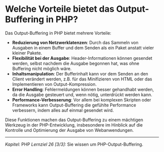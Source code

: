 # Welche Vorteile bietet das Output-Buffering in PHP?

Das Output-Buffering in PHP bietet mehrere Vorteile:
  - **Reduzierung von Netzwerklatenzen**: Durch das Sammeln von Ausgaben in einem Buffer und dem Senden als ein Paket anstatt vieler kleiner Pakete.
  - **Flexibilität bei der Ausgabe**: Header-Informationen können gesendet werden, selbst nachdem die Ausgabe begonnen hat, was ohne Buffering nicht möglich wäre.
  - **Inhaltsmanipulation**: Der Bufferinhalt kann vor dem Senden an den Client verändert werden, z.B. für das Minifizieren von HTML oder das Implementieren von Output-Kompression.
  - **Error Handling**: Fehlermeldungen können besser gehandhabt werden, da die Ausgabe gesteuert und, wenn nötig, unterdrückt werden kann.
  - **Performance-Verbesserung**: Vor allem bei komplexen Skripten oder Frameworks kann Output-Buffering die gefühlte Performance verbessern, indem alles auf einmal gesendet wird.

Diese Funktionen machen das Output-Buffering zu einem mächtigen Werkzeug in der PHP-Entwicklung, insbesondere im Hinblick auf die Kontrolle und Optimierung der Ausgabe von Webanwendungen.

---

_Kapitel:_ PHP
_Lernziel 26 \[3/3\]:_ Sie wissen um PHP-Output-Buffering.
